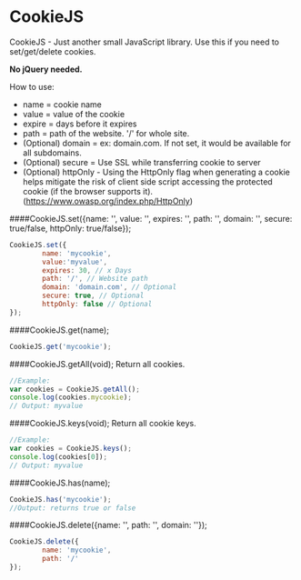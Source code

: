 CookieJS
========
CookieJS - Just another small JavaScript library. Use this if you need to set/get/delete cookies.

**No jQuery needed.**

How to use:
* name = cookie name
* value = value of the cookie
* expire = days before it expires
* path = path of the website. '/' for whole site.
* (Optional) domain = ex: domain.com. If not set, it would be available for all subdomains.
* (Optional) secure = Use SSL while transferring cookie to server
* (Optional) httpOnly -  Using the HttpOnly flag when generating a cookie helps mitigate the risk of client side script accessing the protected cookie (if the browser supports it). (https://www.owasp.org/index.php/HttpOnly)

####CookieJS.set({name: '', value: '', expires: '', path: '', domain: '', secure: true/false, httpOnly: true/false});
```javascript
CookieJS.set({
        name: 'mycookie',
        value:'myvalue',
        expires: 30, // x Days
        path: '/', // Website path
        domain: 'domain.com', // Optional
        secure: true, // Optional
        httpOnly: false // Optional
});
```

####CookieJS.get(name);
```javascript
CookieJS.get('mycookie');
```

####CookieJS.getAll(void); Return all cookies.
```javascript
//Example:
var cookies = CookieJS.getAll();
console.log(cookies.mycookie);
// Output: myvalue
```

####CookieJS.keys(void); Return all cookie keys.
```javascript
//Example:
var cookies = CookieJS.keys();
console.log(cookies[0]);
// Output: myvalue
```

####CookieJS.has(name);
```javascript
CookieJS.has('mycookie');
//Output: returns true or false
```

####CookieJS.delete({name: '', path: '', domain: ''});
```javascript
CookieJS.delete({
        name: 'mycookie',
        path: '/'
});
```
